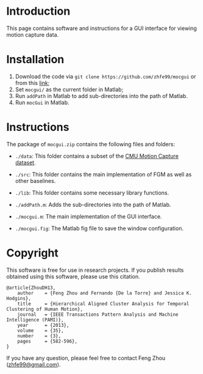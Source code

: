 Introduction
============

This page contains software and instructions for a GUI interface for
viewing motion capture data.

<!-- The implementations of the above methods are taken from the authors' -->
<!-- websites (The code of GA was also implemented in the code of SMAC). We -->
<!-- appreciate all the authors for their generosity in sharing codes. -->


Installation
============

1. Download the code via `git clone https://github.com/zhfe99/mocgui` or from this [link](https://github.com/zhfe99/mocgui/archive/master.zip);
2. Set `mocgui/` as the current folder in Matlab;
2. Run `addPath` in Matlab to add sub-directories into the path of Matlab.
3. Run `mocGui` in Matlab.


Instructions
============

The package of `mocgui.zip` contains the following files and folders:

- `./data`: This folder contains a subset of the [CMU Motion Capture dataset](http://mocap.cs.cmu.edu).

- `./src`: This folder contains the main implementation of FGM as well
       as other baselines.

- `./lib`: This folder contains some necessary library functions.

- `./addPath.m`: Adds the sub-directories into the path of Matlab.

- `./mocgui.m`: The main implementation of the GUI interface.

- `./mocgui.fig`: The Matlab fig file to save the window configuration.

Copyright
==========

This software is free for use in research projects. If you publish
results obtained using this software, please use this citation.

    @article{ZhouDH13,
        author    = {Feng Zhou and Fernando {De la Torre} and Jessica K. Hodgins},
        title     = {Hierarchical Aligned Cluster Analysis for Temporal Clustering of Human Motion},
        journal   = {IEEE Transactions Pattern Analysis and Machine Intelligence (PAMI)},
        year      = {2013},
        volume    = {35},
        number    = {3},
        pages     = {582-596},
    }

If you have any question, please feel free to contact Feng Zhou (zhfe99@gmail.com).
